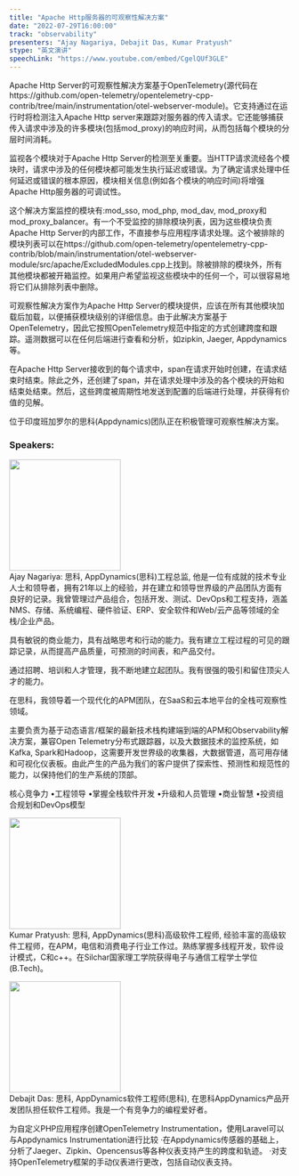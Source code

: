 ```yaml
---
title: "Apache Http服务器的可观察性解决方案"
date: "2022-07-29T16:00:00"
track: "observability"
presenters: "Ajay Nagariya, Debajit Das, Kumar Pratyush"
stype: "英文演讲"
speechLink: "https://www.youtube.com/embed/CgelQUf3GLE"
---
```

Apache Http Server的可观察性解决方案基于OpenTelemetry(源代码在https://github.com/open-telemetry/opentelemetry-cpp-contrib/tree/main/instrumentation/otel-webserver-module)。它支持通过在运行时将检测注入Apache Http server来跟踪对服务器的传入请求。它还能够捕获传入请求中涉及的许多模块(包括mod_proxy)的响应时间，从而包括每个模块的分层时间消耗。

监视各个模块对于Apache Http Server的检测至关重要。当HTTP请求流经各个模块时，请求中涉及的任何模块都可能发生执行延迟或错误。为了确定请求处理中任何延迟或错误的根本原因，模块相关信息(例如各个模块的响应时间)将增强Apache Http服务器的可调试性。

这个解决方案监控的模块有:mod_sso, mod_php, mod_dav, mod_proxy和mod_proxy_balancer。有一个不受监控的排除模块列表，因为这些模块负责Apache Http Server的内部工作，不直接参与应用程序请求处理。这个被排除的模块列表可以在https://github.com/open-telemetry/opentelemetry-cpp-contrib/blob/main/instrumentation/otel-webserver-module/src/apache/ExcludedModules.cpp上找到。除被排除的模块外，所有其他模块都被开箱监控。如果用户希望监视这些模块中的任何一个，可以很容易地将它们从排除列表中删除。

可观察性解决方案作为Apache Http Server的模块提供，应该在所有其他模块加载后加载，以便捕获模块级别的详细信息。由于此解决方案基于OpenTelemetry，因此它按照OpenTelemetry规范中指定的方式创建跨度和跟踪。遥测数据可以在任何后端进行查看和分析，如zipkin, Jaeger, Appdynamics等。

在Apache Http Server接收到的每个请求中，span在请求开始时创建，在请求结束时结束。除此之外，还创建了span，并在请求处理中涉及的各个模块的开始和结束处结束。然后，这些跨度被周期性地发送到配置的后端进行处理，并获得有价值的见解。

位于印度班加罗尔的思科(Appdynamics)团队正在积极管理可观察性解决方案。
 ### Speakers: 
 <img src="images/speaker/1150.png" width="200" /><br>Ajay Nagariya: 思科, AppDynamics(思科)工程总监, 他是一位有成就的技术专业人士和领导者，拥有21年以上的经验，并在建立和领导世界级的产品团队方面有良好的记录。我曾管理过产品组合，包括开发、测试、DevOps和工程支持，涵盖NMS、存储、系统编程、硬件验证、ERP、安全软件和Web/云产品等领域的全栈/企业产品。

具有敏锐的商业能力，具有战略思考和行动的能力。我有建立工程过程的可见的跟踪记录，从而提高产品质量，可预测的时间表，和产品交付。

通过招聘、培训和人才管理，我不断地建立起团队。我有很强的吸引和留住顶尖人才的能力。

在思科，我领导着一个现代化的APM团队，在SaaS和云本地平台的全栈可观察性领域。

主要负责为基于动态语言/框架的最新技术栈构建端到端的APM和Observability解决方案，兼容Open Telemetry分布式跟踪器，以及大数据技术的监控系统，如Kafka, Spark和Hadoop，这需要开发世界级的收集器，大数据管道，高可用存储和可视化仪表板。由此产生的产品为我们的客户提供了探索性、预测性和规范性的能力，以保持他们的生产系统的顶部。

核心竞争力
•工程领导
•掌握全栈软件开发
•升级和人员管理
•商业智慧
•投资组合规划和DevOps模型

 <img src="images/speaker/1150_2.png" width="200" /><br>Kumar Pratyush: 思科, AppDynamics(思科)高级软件工程师, 经验丰富的高级软件工程师，在APM，电信和消费电子行业工作过。熟练掌握多线程开发，软件设计模式，C和c++。在Silchar国家理工学院获得电子与通信工程学士学位(B.Tech)。

 <img src="images/speaker/1150_3.png" width="200" /><br>Debajit Das: 思科, AppDynamics软件工程师(思科), 在思科AppDynamics产品开发团队担任软件工程师。我是一个有竞争力的编程爱好者。

为自定义PHP应用程序创建OpenTelemetry Instrumentation，使用Laravel可以与Appdynamics Instrumentation进行比较
·在Appdynamics传感器的基础上，分析了Jaeger、Zipkin、Opencensus等各种仪表支持产生的跨度和轨迹。
·对支持OpenTelemetry框架的手动仪表进行更改，包括自动仪表支持。

 